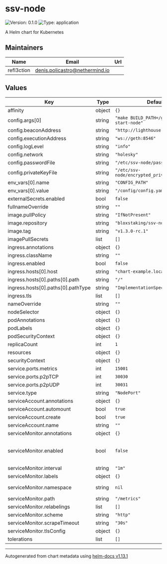 # ssv-node

![Version: 0.1.0](https://img.shields.io/badge/Version-0.1.0-informational?style=flat-square) ![Type: application](https://img.shields.io/badge/Type-application-informational?style=flat-square)

A Helm chart for Kubernetes

## Maintainers

| Name | Email | Url |
| ---- | ------ | --- |
| refl3ction | <denis.policastro@nethermind.io> |  |

## Values

| Key | Type | Default | Description |
|-----|------|---------|-------------|
| affinity | object | `{}` |  |
| config.args[0] | string | `"make BUILD_PATH=/go/bin/ssvnode start-node"` |  |
| config.beaconAddress | string | `"http://lighthouse:5062"` |  |
| config.executionAddress | string | `"ws://geth:8546"` |  |
| config.logLevel | string | `"info"` |  |
| config.network | string | `"holesky"` |  |
| config.passwordFile | string | `"/etc/ssv-node/password"` |  |
| config.privateKeyFile | string | `"/etc/ssv-node/encrypted_private_key.json"` |  |
| env_vars[0].name | string | `"CONFIG_PATH"` |  |
| env_vars[0].value | string | `"/config/config.yaml"` |  |
| externalSecrets.enabled | bool | `false` |  |
| fullnameOverride | string | `""` |  |
| image.pullPolicy | string | `"IfNotPresent"` |  |
| image.repository | string | `"bloxstaking/ssv-node"` |  |
| image.tag | string | `"v1.3.0-rc.1"` |  |
| imagePullSecrets | list | `[]` |  |
| ingress.annotations | object | `{}` |  |
| ingress.className | string | `""` |  |
| ingress.enabled | bool | `false` |  |
| ingress.hosts[0].host | string | `"chart-example.local"` |  |
| ingress.hosts[0].paths[0].path | string | `"/"` |  |
| ingress.hosts[0].paths[0].pathType | string | `"ImplementationSpecific"` |  |
| ingress.tls | list | `[]` |  |
| nameOverride | string | `""` |  |
| nodeSelector | object | `{}` |  |
| podAnnotations | object | `{}` |  |
| podLabels | object | `{}` |  |
| podSecurityContext | object | `{}` |  |
| replicaCount | int | `1` |  |
| resources | object | `{}` |  |
| securityContext | object | `{}` |  |
| service.ports.metrics | int | `15001` |  |
| service.ports.p2pTCP | int | `30030` |  |
| service.ports.p2pUDP | int | `30031` |  |
| service.type | string | `"NodePort"` |  |
| serviceAccount.annotations | object | `{}` |  |
| serviceAccount.automount | bool | `true` |  |
| serviceAccount.create | bool | `true` |  |
| serviceAccount.name | string | `""` |  |
| serviceMonitor.annotations | object | `{}` | Additional ServiceMonitor annotations |
| serviceMonitor.enabled | bool | `false` | If true, a ServiceMonitor CRD is created for a prometheus operator. https://github.com/coreos/prometheus-operator |
| serviceMonitor.interval | string | `"1m"` | ServiceMonitor scrape interval |
| serviceMonitor.labels | object | `{}` | Additional ServiceMonitor labels |
| serviceMonitor.namespace | string | `nil` | Alternative namespace for ServiceMonitor |
| serviceMonitor.path | string | `"/metrics"` | Path to scrape |
| serviceMonitor.relabelings | list | `[]` | ServiceMonitor relabelings |
| serviceMonitor.scheme | string | `"http"` | ServiceMonitor scheme |
| serviceMonitor.scrapeTimeout | string | `"30s"` | ServiceMonitor scrape timeout |
| serviceMonitor.tlsConfig | object | `{}` | ServiceMonitor TLS configuration |
| tolerations | list | `[]` |  |

----------------------------------------------
Autogenerated from chart metadata using [helm-docs v1.13.1](https://github.com/norwoodj/helm-docs/releases/v1.13.1)
